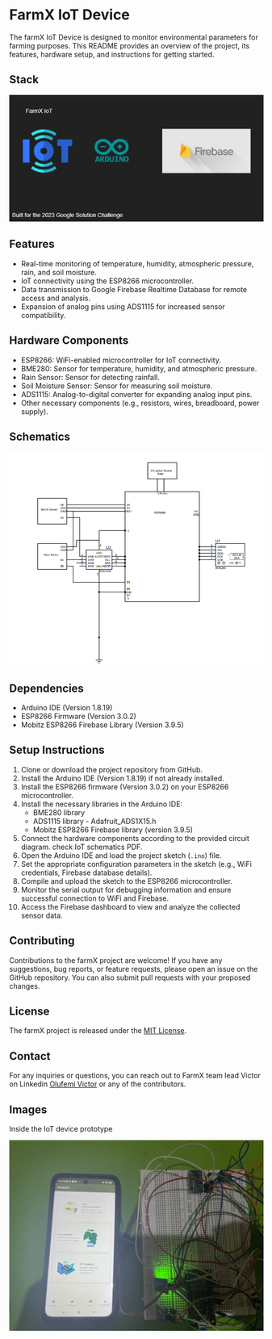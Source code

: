 # FarmX IoT Device

The farmX IoT Device is designed to monitor environmental parameters for farming purposes. This README provides an overview of the project, its features, hardware setup, and instructions for getting started.

## Stack

![Stack Image](image.jpg)

## Features

- Real-time monitoring of temperature, humidity, atmospheric pressure, rain, and soil moisture.
- IoT connectivity using the ESP8266 microcontroller.
- Data transmission to Google Firebase Realtime Database for remote access and analysis.
- Expansion of analog pins using ADS1115 for increased sensor compatibility.

## Hardware Components

- ESP8266: WiFi-enabled microcontroller for IoT connectivity.
- BME280: Sensor for temperature, humidity, and atmospheric pressure.
- Rain Sensor: Sensor for detecting rainfall.
- Soil Moisture Sensor: Sensor for measuring soil moisture.
- ADS1115: Analog-to-digital converter for expanding analog input pins.
- Other necessary components (e.g., resistors, wires, breadboard, power supply).

## Schematics

![IoT Schematics](schematics.png)

## Dependencies

- Arduino IDE (Version 1.8.19)
- ESP8266 Firmware (Version 3.0.2)
- Mobitz ESP8266 Firebase Library (Version 3.9.5)

## Setup Instructions

1. Clone or download the project repository from GitHub.
2. Install the Arduino IDE (Version 1.8.19) if not already installed.
3. Install the ESP8266 firmware (Version 3.0.2) on your ESP8266 microcontroller.
4. Install the necessary libraries in the Arduino IDE:
   - BME280 library
   - ADS1115 library - Adafruit_ADS1X15.h
   - Mobitz ESP8266 Firebase library (version 3.9.5)
5. Connect the hardware components according to the provided circuit diagram. check IoT schematics PDF.
6. Open the Arduino IDE and load the project sketch (`.ino`) file.
7. Set the appropriate configuration parameters in the sketch (e.g., WiFi credentials, Firebase database details).
8. Compile and upload the sketch to the ESP8266 microcontroller.
9. Monitor the serial output for debugging information and ensure successful connection to WiFi and Firebase.
10. Access the Firebase dashboard to view and analyze the collected sensor data.

## Contributing

Contributions to the farmX project are welcome! If you have any suggestions, bug reports, or feature requests, please open an issue on the GitHub repository. You can also submit pull requests with your proposed changes.

## License

The farmX project is released under the [MIT License](LICENSE).

## Contact

For any inquiries or questions, you can reach out to FarmX team lead Victor on Linkedin [Olufemi Victor](https://www.linkedin.com/in/olufemi-victor-tolulope/) or any of the contributors.

## Images
Inside the IoT device prototype

![The_IoT_device](Prototype.JPG)